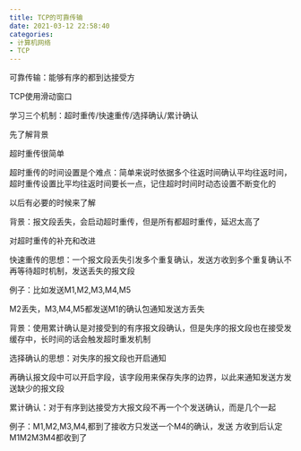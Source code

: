 ```yaml
---
title: TCP的可靠传输
date: 2021-03-12 22:58:40
categories: 
- 计算机网络
- TCP
---
```

可靠传输：能够有序的都到达接受方

TCP使用滑动窗口

学习三个机制：超时重传/快速重传/选择确认/累计确认

先了解背景

超时重传很简单

超时重传的时间设置是个难点：简单来说时依据多个往返时间确认平均往返时间，超时重传设置比平均往返时间要长一点，记住超时时间时动态设置不断变化的

以后有必要的时候来了解

背景：报文段丢失，会启动超时重传，但是所有都超时重传，延迟太高了

对超时重传的补充和改进

快速重传的思想：一个报文段丢失引发多个重复确认，发送方收到多个重复确认不再等待超时机制，发送丢失的报文段

例子：比如发送M1,M2,M3,M4,M5

M2丢失，M3,M4,M5都发送M1的确认包通知发送方丢失

 

背景：使用累计确认是对接受到的有序报文段确认，但是失序的报文段也在接受发缓存中，长时间的话会触发超时重发机制

选择确认的思想：对失序的报文段也开启通知

再确认报文段中可以开启字段，该字段用来保存失序的边界，以此来通知发送方发送缺少的报文段

 

累计确认：对于有序到达接受方大报文段不再一个个发送确认，而是几个一起

例子：M1,M2,M3,M4,都到了接收方只发送一个M4的确认，发送 方收到后认定M1M2M3M4都收到了